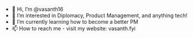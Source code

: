 - 👋 Hi, I’m @vasanth16
- 👀 I’m interested in Diplomacy, Product Management, and anything tech!
- 🌱 I’m currently learning how to become a better PM
- 📫 How to reach me - visit my website: vasanth.fyi

<!---
vasanth16/vasanth16 is a ✨ special ✨ repository because its `README.md` (this file) appears on your GitHub profile.
You can click the Preview link to take a look at your changes.
--->
